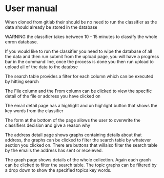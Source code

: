 # User manual

When cloned from gitlab their should be no need to run the classifier as the data should already be stored in the database

WARNING the classifier takes between 10 - 15 minutes to classify the whole enron database.

If you would like to run the classifier you need to wipe the database of all the data and then run submit from the upload page, you will have a progress bar in the command line, once the process is done you then run upload to upload all of the data to the databse

The search table provides a filter for each column which can be executed by hitting search

The File column and the From column can be clicked to view the specific detail of the file or address you have clicked on

The email detail page has a highlight and un highlight button that shows the key words from the classifier

The form at the bottom of the page allows the user to overwrite the classifiers decision and give a reason why

The address detail page shows graphs containing details about that address, the graphs can be clicked to filter the search table by whatever section you clicked on. There are buttons that willalso filter the search table by the emails the address has sent or receieved.

The graph page shows details of the whole collection. Again each graoh can be clicked to filter the search table. The topic graphs can be filtered by a drop down to show the specified topics key words.